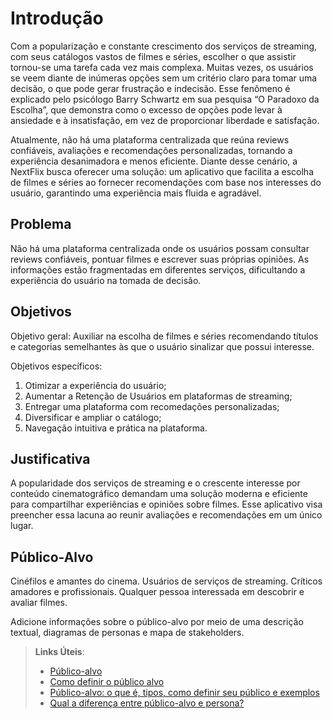 # Introdução

Com a popularização e constante crescimento dos serviços de streaming, com seus catálogos vastos de filmes e séries, escolher o que assistir tornou-se uma tarefa cada vez mais complexa. Muitas vezes, os usuários se veem diante de inúmeras opções sem um critério claro para tomar uma decisão, o que pode gerar frustração e indecisão. Esse fenômeno é explicado pelo psicólogo Barry Schwartz em sua pesquisa “O Paradoxo da Escolha”, que demonstra como o excesso de opções pode levar à ansiedade e à insatisfação, em vez de proporcionar liberdade e satisfação.

Atualmente, não há uma plataforma centralizada que reúna reviews confiáveis, avaliações e recomendações personalizadas, tornando a experiência desanimadora e menos eficiente. Diante desse cenário, a NextFlix busca oferecer uma solução: um aplicativo que facilita a escolha de filmes e séries ao fornecer recomendações com base nos interesses do usuário, garantindo uma experiência mais fluida e agradável.

## Problema
Não há uma plataforma centralizada onde os usuários possam consultar reviews confiáveis, pontuar filmes e escrever suas próprias opiniões. As informações estão fragmentadas em diferentes serviços, dificultando a experiência do usuário na tomada de decisão.

## Objetivos

Objetivo geral: 
Auxiliar na escolha de filmes e séries recomendando títulos e categorias semelhantes às que o usuário sinalizar que possui interesse.

Objetivos específicos:

1. Otimizar a experiência do usuário;
2. Aumentar a Retenção de Usuários em plataformas de streaming;
3. Entregar uma plataforma com recomedações personalizadas;
4. Diversificar e ampliar o catálogo;
5. Navegação intuitiva e prática na plataforma.

## Justificativa

A popularidade dos serviços de streaming e o crescente interesse por conteúdo cinematográfico demandam uma solução moderna e eficiente para compartilhar experiências e opiniões sobre filmes. Esse aplicativo visa preencher essa lacuna ao reunir avaliações e recomendações em um único lugar.

## Público-Alvo

Cinéfilos e amantes do cinema.
Usuários de serviços de streaming.
Críticos amadores e profissionais.
Qualquer pessoa interessada em descobrir e avaliar filmes.

Adicione informações sobre o público-alvo por meio de uma descrição textual, diagramas de personas e mapa de stakeholders.

> **Links Úteis**:
> - [Público-alvo](https://blog.hotmart.com/pt-br/publico-alvo/)
> - [Como definir o público alvo](https://exame.com/pme/5-dicas-essenciais-para-definir-o-publico-alvo-do-seu-negocio/)
> - [Público-alvo: o que é, tipos, como definir seu público e exemplos](https://klickpages.com.br/blog/publico-alvo-o-que-e/)
> - [Qual a diferença entre público-alvo e persona?](https://rockcontent.com/blog/diferenca-publico-alvo-e-persona/)
